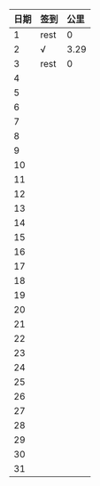 日期|签到|公里
:---------------|:---------------|:----------------
1|rest|0|
2|√|3.29|
3|rest|0|
4|||
5|||
6|||
7|||
8|||
9|||
10|||
11|||
12|||
13|||
14|||
15|||
16|||
17|||
18|||
19|||
20|||
21|||
22|||
23|||
24|||
25|||
26|||
27|||
28|||
29|||
30|||
31|||
